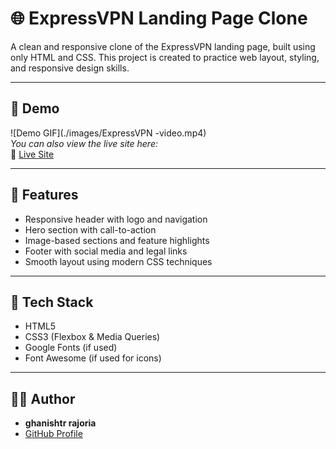 # 🌐 ExpressVPN Landing Page Clone

A clean and responsive clone of the ExpressVPN landing page, built using only HTML and CSS. This project is created to practice web layout, styling, and responsive design skills.

---

## 📸 Demo

![Demo GIF](./images/ExpressVPN -video.mp4)   
*You can also view the live site here:*  
🔗 [Live Site](https://ghanishtrajoria.github.io/OasisByte/)
<!-- Replace with your actual GitHub Pages link -->

---

## 🚀 Features

- Responsive header with logo and navigation
- Hero section with call-to-action
- Image-based sections and feature highlights
- Footer with social media and legal links
- Smooth layout using modern CSS techniques

---

## 🧰 Tech Stack

- HTML5
- CSS3 (Flexbox & Media Queries)
- Google Fonts (if used)
- Font Awesome (if used for icons)

---
## 🙋‍♂️ Author

- **ghanishtr rajoria**
- [GitHub Profile](https://github.com/ghanishtrajoria)

